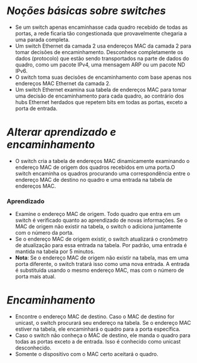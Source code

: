 # *Noções básicas sobre switches*

- Se um switch apenas encaminhasse cada quadro recebido de todas as portas, a rede ficaria tão congestionada que provavelmente chegaria a uma parada completa.
- Um switch Ethernet da camada 2 usa endereços MAC da camada 2 para tomar decisões de encaminhamento. Desconhece completamente os dados (protocolo) que estão sendo transportados na parte de dados do quadro, como um pacote IPv4, uma mensagem ARP ou um pacote ND IPv6. 
- O switch toma suas decisões de encaminhamento com base apenas nos endereços MAC Ethernet da camada 2.
- Um switch Ethernet examina sua tabela de endereços MAC para tomar uma decisão de encaminhamento para cada quadro, ao contrário dos hubs Ethernet herdados que repetem bits em todas as portas, exceto a porta de entrada.

# *Alterar aprendizado e encaminhamento*

- O switch cria a tabela de endereços MAC dinamicamente examinando o endereço MAC de origem dos quadros recebidos em uma porta.O switch encaminha os quadros procurando uma correspondência entre o endereço MAC de destino no quadro e uma entrada na tabela de endereços MAC.

### **Aprendizado**

- Examine o endereço MAC de origem. Todo quadro que entra em um switch é verificado quanto ao aprendizado de novas informações. Se o MAC de origem não existir na tabela, o switch o adiciona juntamente com o número da porta. 
- Se o endereço MAC de origem existir, o switch atualizará o cronômetro de atualização para essa entrada na tabela. Por padrão, uma entrada é mantida na tabela por 5 minutos. 
- **Nota**: Se o endereço MAC de origem não existir na tabela, mas em uma porta diferente, o switch tratará isso como uma nova entrada. A entrada é substituída usando o mesmo endereço MAC, mas com o número de porta mais atual.

# *Encaminhamento*

- Encontre o endereço MAC de destino. Caso o MAC de destino for unicast, o switch procurará seu endereço na tabela. Se o endereço MAC estiver na tabela, ele encaminhará o quadro para a porta específica.
- Caso o switch não conheça o MAC de destino, ele manda o quadro para todas as portas exceto a de entrada. Isso é conhecido como unicast desconhecido.
- Somente o dispositivo com o MAC certo aceitará o quadro.